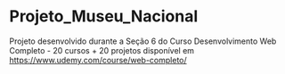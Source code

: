 # Projeto_Museu_Nacional

Projeto desenvolvido durante a Seção 6 do Curso Desenvolvimento Web Completo - 20 cursos + 20 projetos disponível em https://www.udemy.com/course/web-completo/